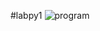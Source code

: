 #labpy1
![program](https://user-images.githubusercontent.com/46735379/52615004-6ba4db80-2e48-11e9-8c77-7358fac9a6ca.jpg)
